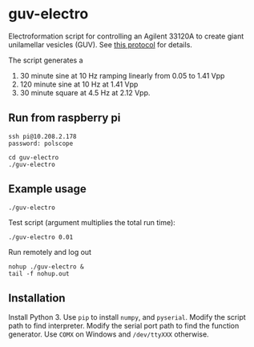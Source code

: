 # guv-electro

Electroformation script for controlling an Agilent 33120A to create giant unilamellar vesicles (GUV). See [this protocol](http://www.sciencedirect.com/science/article/pii/S0091679X15000679?via%3Dihub) for details.

The script generates a 
1. 30 minute sine at 10 Hz ramping linearly from 0.05 to 1.41 Vpp
2. 120 minute sine at 10 Hz at 1.41 Vpp
3. 30 minute square at 4.5 Hz at 2.12 Vpp.

## Run from raspberry pi

    ssh pi@10.208.2.178
    password: polscope

    cd guv-electro
    ./guv-electro

## Example usage

    ./guv-electro

Test script (argument multiplies the total run time):

    ./guv-electro 0.01

Run remotely and log out

    nohup ./guv-electro &
    tail -f nohup.out

## Installation 

Install Python 3.  Use `pip` to install `numpy`, and `pyserial`.  Modify the
script path to find interpreter.  Modify the serial port path to find the
function generator. Use `COMX` on Windows and `/dev/ttyXXX` otherwise.


